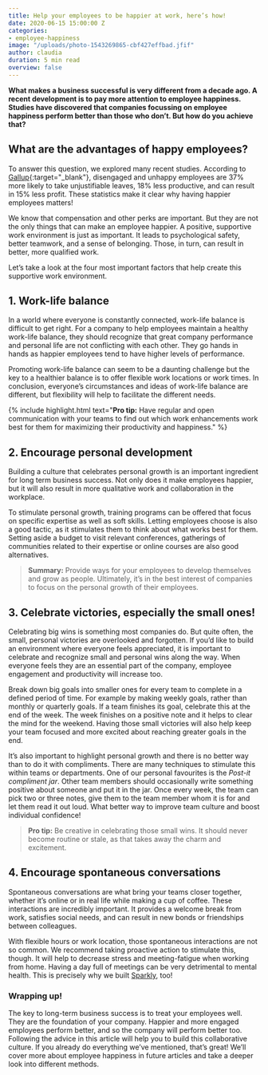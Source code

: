 ```yaml
---
title: Help your employees to be happier at work, here’s how!
date: 2020-06-15 15:00:00 Z
categories:
- employee-happiness
image: "/uploads/photo-1543269865-cbf427effbad.jfif"
author: claudia
duration: 5 min read
overview: false
---
```


**What makes a business successful is very different from a decade ago. A recent development is to pay more attention to employee happiness. Studies have discovered that companies focussing on employee happiness perform better than those who don’t. But how do you achieve that?**

<!--more-->

## What are the advantages of happy employees?  

To answer this question, we explored many recent studies. According to [Gallup](https://dynamicsignal.com/2017/04/21/employee-productivity-statistics-every-stat-need-know/){:target="_blank"}, disengaged and unhappy employees are 37% more likely to take unjustifiable leaves, 18% less productive, and can result in 15% less profit. These statistics make it clear why having happier employees matters! 
  
We know that compensation and other perks are important. But they are not the only things that can make an employee happier. A positive, supportive work environment is just as important. It leads to psychological safety, better teamwork, and a sense of belonging. Those, in turn, can result in better, more qualified work.
  
Let’s take a look at the four most important factors that help create this supportive work environment.

## 1. Work-life balance  

In a world where everyone is constantly connected, work-life balance is difficult to get right. For a company to help employees maintain a healthy work-life balance, they should recognize that great company performance and personal life are not conflicting with each other. They go hands in hands as happier employees tend to have higher levels of performance. 
  
Promoting work-life balance can seem to be a daunting challenge but the key to a healthier balance is to offer flexible work locations or work times. In conclusion, everyone’s circumstances and ideas of work-life balance are different, but flexibility will help to facilitate the different needs. 
  
{% include highlight.html text="**Pro tip:** Have regular and open communication with your teams to find out which work enhancements work best for them for maximizing their productivity and happiness." %}

## 2. Encourage personal development  

Building a culture that celebrates personal growth is an important ingredient for long term business success. Not only does it make employees happier, but it will also result in more qualitative work and collaboration in the workplace. 
  
To stimulate personal growth, training programs can be offered that focus on specific expertise as well as soft skills. Letting employees choose is also a good tactic, as it stimulates them to think about what works best for them. Setting aside a budget to visit relevant conferences, gatherings of communities related to their expertise or online courses are also good alternatives.

> **Summary:** Provide ways for your employees to develop themselves and grow as people. Ultimately, it’s in the best interest of companies to focus on the personal growth of their employees.

## 3. Celebrate victories, especially the small ones!  

Celebrating big wins is something most companies do. But quite often, the small, personal victories are overlooked and forgotten. If you’d like to build an environment where everyone feels appreciated, it is important to celebrate and recognize small and personal wins along the way. When everyone feels they are an essential part of the company, employee engagement and productivity will increase too.
  
Break down big goals into smaller ones for every team to complete in a defined period of time. For example by making weekly goals, rather than monthly or quarterly goals. If a team finishes its goal, celebrate this at the end of the week. The week finishes on a positive note and it helps to clear the mind for the weekend. Having those small victories will also help keep your team focused and more excited about reaching greater goals in the end. 
  
It’s also important to highlight personal growth and there is no better way than to do it with compliments. There are many techniques to stimulate this within teams or departments. One of our personal favourites is the *Post-it compliment jar*. Other team members should occasionally write something positive about someone and put it in the jar. Once every week, the team can pick two or three notes, give them to the team member whom it is for and let them read it out loud. What better way to improve team culture and boost individual confidence!

> **Pro tip:** Be creative in celebrating those small wins. It should never become routine or stale, as that takes away the charm and excitement.

## 4. Encourage spontaneous conversations  

Spontaneous conversations are what bring your teams closer together, whether it’s online or in real life while making a cup of coffee. These interactions are incredibly important. It provides a welcome break from work, satisfies social needs, and can result in new bonds or friendships between colleagues.
  
With flexible hours or work location, those spontaneous interactions are not so common. We recommend taking proactive action to stimulate this, though. It will help to decrease stress and meeting-fatigue when working from home. Having a day full of meetings can be very detrimental to mental health. This is precisely why we built [Sparkly](https://sparklybot.com), too!

### Wrapping up!

The key to long-term business success is to treat your employees well. They are the foundation of your company. Happier and more engaged employees perform better, and so the company will perform better too. Following the advice in this article will help you to build this collaborative culture. If you already do everything we’ve mentioned, that’s great! We’ll cover more about employee happiness in future articles and take a deeper look into different methods.